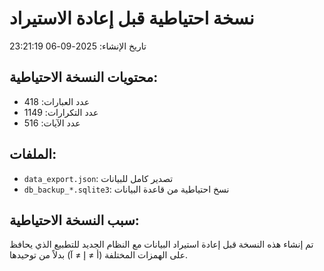 # نسخة احتياطية قبل إعادة الاستيراد

تاريخ الإنشاء: 2025-09-06 23:21:19

## محتويات النسخة الاحتياطية:
- عدد العبارات: 418
- عدد التكرارات: 1149
- عدد الآيات: 516

## الملفات:
- `data_export.json`: تصدير كامل للبيانات
- `db_backup_*.sqlite3`: نسخ احتياطية من قاعدة البيانات

## سبب النسخة الاحتياطية:
تم إنشاء هذه النسخة قبل إعادة استيراد البيانات مع النظام الجديد للتطبيع
الذي يحافظ على الهمزات المختلفة (أ ≠ إ ≠ آ) بدلاً من توحيدها.
